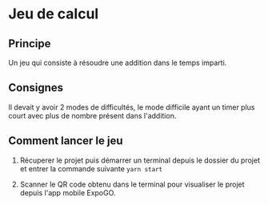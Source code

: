 # Jeu de calcul

## Principe

Un jeu qui consiste à résoudre une addition dans le temps imparti.

## Consignes

Il devait y avoir 2 modes de difficultés, le mode difficile ayant un timer plus court avec plus de nombre présent dans l'addition.

## Comment lancer le jeu

1) Récuperer le projet puis démarrer un terminal depuis le dossier du projet et entrer la commande suivante ```yarn start```

2) Scanner le QR code obtenu dans le terminal pour visualiser le projet depuis l'app mobile ExpoGO.